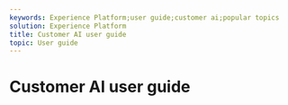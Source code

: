 ```yaml
---
keywords: Experience Platform;user guide;customer ai;popular topics
solution: Experience Platform
title: Customer AI user guide
topic: User guide
---
```


# Customer AI user guide